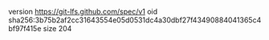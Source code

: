 version https://git-lfs.github.com/spec/v1
oid sha256:3b75b2af2cc31643554e05d0531dc4a30dbf27f43490884041365c4bf97f415e
size 204
